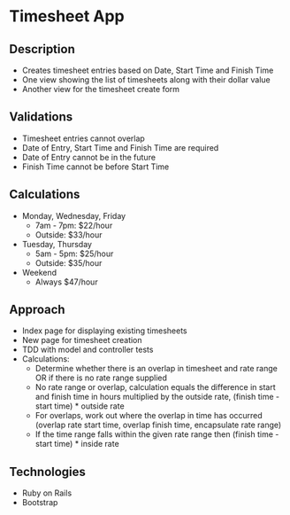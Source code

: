 # Timesheet App

## Description
* Creates timesheet entries based on Date, Start Time and Finish Time
* One view showing the list of timesheets along with their dollar value
* Another view for the timesheet create form

## Validations
* Timesheet entries cannot overlap
* Date of Entry, Start Time and Finish Time are required
* Date of Entry cannot be in the future
* Finish Time cannot be before Start Time

## Calculations
* Monday, Wednesday, Friday
  * 7am - 7pm: $22/hour
  * Outside: $33/hour
* Tuesday, Thursday
  * 5am - 5pm: $25/hour
  * Outside: $35/hour
* Weekend
  * Always $47/hour

## Approach
* Index page for displaying existing timesheets
* New page for timesheet creation
* TDD with model and controller tests
* Calculations:
  * Determine whether there is an overlap in timesheet and rate range OR if there is no rate range supplied
  * No rate range or overlap, calculation equals the difference in start and finish time in hours multiplied by the outside rate, (finish time - start time) * outside rate
  * For overlaps, work out where the overlap in time has occurred (overlap rate start time, overlap finish time, encapsulate rate range)
  * If the time range falls within the given rate range then (finish time - start time) * inside rate

## Technologies
* Ruby on Rails
* Bootstrap